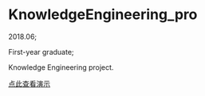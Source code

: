 # KnowledgeEngineering_pro
2018.06;

First-year graduate;

Knowledge Engineering project.

[点此查看演示](http://47.94.239.41:8080/)
